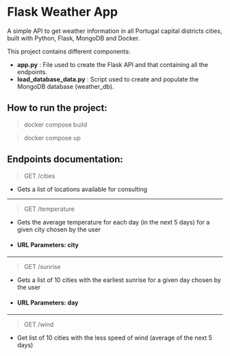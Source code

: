 # Flask Weather App
A simple API to get weather information in all Portugal capital districts cities, built with Python, Flask, MongoDB and Docker.


This project contains different components:
- **app.py** : File used to create the Flask API and that containing all the endpoints.
- **load_database_data.py** : Script used to create and populate the MongoDB database (weather_db).
## How to run the project:
> docker compose build 

> docker compose up

## Endpoints documentation:

> GET /cities
 
- Gets a list of locations available for consulting
---
> GET /temperature

- Gets the average temperature for each day (in the next 5 days) for a given city chosen by the user

- #### URL Parameters: city
---
> GET /sunrise

- Gets a list of 10 cities with the earliest sunrise for a given day chosen by the user

- #### URL Parameters: day
---
> GET /wind

- Get list of 10 cities with the less speed of wind (average of the next 5 days) 
